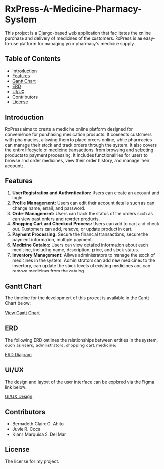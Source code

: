 # RxPress-A-Medicine-Pharmacy-System
This project is a Django-based web application that facilitates the online purchase and delivery of medicines of the customers. RxPress is an easy-to-use platform for managing your pharmacy's medicine supply.

## Table of Contents
- [Introduction](#introduction)
- [Features](#features)
- [Gantt Chart](#gantt-chart)
- [ERD](#erd)
- [UI/UX](#uiux)
- [Contributors](#contributors)
- [License](#license)

## Introduction
RxPress aims to create a medicine online platform designed for convenience for purchasing medication products. It connects customers with pharmacies, allowing them to place orders online, while pharmacies can manage their stock and track orders through the system. It also covers the entire lifecycle of medicine transactions, from browsing and selecting products to payment processing. It includes functionalities for users to browse and order medicines, view their order history, and manage their accounts.

## Features
1. **User Registration and Authentication:** Users can create an account and login.
2. **Profile Management:** Users can edit their account details such as can change name, email, and password.
3. **Order Management:** Users can track the status of the orders such as can view past orders and reorder products.
4. **Shopping Cart and Checkout Process:** Users can add to cart and check out. Customers can add, remove, or update product in cart.
5. **Payment Processing:** Secure the financial transactions, secure the payment information, multiple payment.
6. **Medicine Catalog:** Users can view detailed information about each medicine, including name, description, price, and stock status.
7. **Inventory Management:** Allows administrators to manage the stock of medicines in the system. Administrators can add new medicines to the inventory, can update the stock levels of existing medicines and can remove medicines from the catalog

## Gantt Chart
The timeline for the development of this project is available in the Gantt Chart below:

[View Gantt Chart](https://yourlinktoganttchart.com)

## ERD
The following ERD outlines the relationships between entities in the system, such as users, adminstrators, shopping cart, medicine:

[ERD Diagram](https://drive.google.com/file/d/15EeDtZ7D4PGuASBMvxIvKe2dKOj4FEAc/view?usp=sharing)

## UI/UX
The design and layout of the user interface can be explored via the Figma link below:

[UI/UX Design](https://www.figma.com/design/hclbwOZiAfHJtQUMpU0ufz/CSIT284---UI%2FUX?node-id=0-1&t=obRXPnsg7D4mSdYi-1)

## Contributors
* Bernadeth Claire G. Ahito
* Juvie R. Coca
* Kiana Marquisa S. Del Mar

## License
The license for my project.
